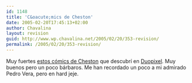 ```yaml
---
id: 1148
title: 'C&oacute;mics de Cheston'
date: 2005-02-20T17:45:13+02:00
author: Chavalina
layout: revision
guid: http://www.wp.chavalina.net/2005/02/20/353-revision/
permalink: /2005/02/20/353-revision/
---
```

Muy fuertes <a href="http://cheston.com/pbf/archive.html" target="_blank">estos c&oacute;mics de Cheston</a> que descubr&iacute; en <a href="http://blog.duopixel.com/archives/000215.html" target="_blank">Duopixel</a>. Muy buenos pero un poco b&aacute;rbaros. Me han recordado un poco a mi admirado Pedro Vera, pero en hard jeje.